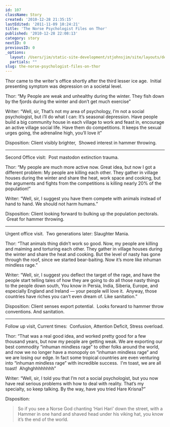 ```yaml
---
id: 107
className: Story
created: '2010-12-28 21:35:15'
lastEdited: '2011-11-09 10:24:21'
title: 'The Norse Psychologist Files on Thor'
published: '2010-12-28 22:08:13'
category: story
nextID: 0
previousID: 0
_options:
  layout: /Users/jim/static-site-development/stjohnsjim/site/layouts/default.static.ttml
  partials: ""
slug: the-norse-psychologist-files-on-thor
---
```

<p>Thor came to the writer's office shortly after the third lesser ice age.  Initial presenting symptom was depression on a societal level.</p>
<p>Thor: “My People are weak and unhealthy during the winter.  They fish down by the fjords during the winter and don’t get much exercise”</p>
<p>Writer: “Well, sir, That’s not my area of psychology, I’m not a social psychologist, but i’ll do what I can:  It’s seasonal depression.  Have people build a big community house in each village to work and feast in, encourage an active village social life. Have them do competitions.  It keeps the sexual urges going, the adrenaline high, you’ll love it”</p>
<p>Disposition: Client visibly brighter,  Showed interest in hammer throwing.</p>
<hr/><p>Second Office visit:  Post mastodon extinction trauma.</p>
<p>Thor: “My people are much more active now.  Great idea, but now I got a different problem: My people are killing each other.  They gather in village houses during the winter and share the heat, work space and cooking, but the arguments and fights from the competitions is killing nearly 20% of the population!”</p>
<p>Writer: “Well, sir, I suggest you have them compete with animals instead of hand to hand.  We should not harm humans.”</p>
<p>Disposition: Client looking forward to bulking up the population pectorals.  Great for hammer throwing.</p>
<hr/><p>Urgent office visit.  Two generations later: Slaughter Mania.</p>
<p>Thor: “That animals thing didn’t work so good.  Now, my people are killing and maiming and torturing each other. They gather in village houses during the winter and share the heat and cooking.  But the level of nasty has gone through the roof, since we started bear-baiting.  Now it’s more like inhuman mindless rage.”</p>
<p>Writer: “Well, sir, I suggest you deflect the target of the rage, and have the people start telling tales of how they are going to do all those nasty things to the people down south,  You know in Persia, India, Siberia, Europe, and especially England and Ireland — your people will love it.  Anyway, those countries have riches you can’t even dream of.  Like sanitation.”</p>
<p>Disposition: Client senses export potential.  Looks forward to hammer throw conventions. And sanitation.</p>
<hr/><p>Follow up visit, Current times:  Confusion, Attention Deficit, Stress overload.</p>
<p>Thor: “That was a real good idea, and worked pretty good for a few thousand years, but now my people are getting weak.  We are exporting our best commodity “inhuman mindless rage” to other folks around the world, and now we no longer have a monopoly on “inhuman mindless rage” and we are losing our edge.  In fact some tropical countries are even venturing into “inhuman mindless rage” with incredible success.  I'm toast, we are all toast!  Ahghghhhhhhhh”</p>
<p>Writer: “Well, sir, I told you that I’m not a social psychologist, but you now have real serious problems with how to deal with reality.  That’s my specialty, so keep talking.  By the way, have you tried Hare Krisna?”</p>
<p>Disposition: </p>
<blockquote>
<p>So if you see a Norse God chanting ‘Hari Hari’ down the street, with a Hammer in one hand and shaved head under his viking hat, you know it’s the end of the world.</p>
</blockquote>